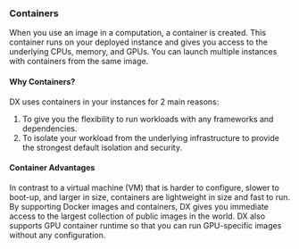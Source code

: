 ### Containers

When you use an image in a computation, a container is created. This container runs on your deployed instance and gives you access to the underlying CPUs, memory, and GPUs. You can launch multiple instances with containers from the same image.

#### Why Containers?
DX uses containers in your instances for 2 main reasons: 

1) To give you the flexibility to run workloads with any frameworks and dependencies.
2) To isolate your workload from the underlying infrastructure to provide the strongest default isolation and security.

#### Container Advantages
In contrast to a virtual machine (VM) that is harder to configure, slower to boot-up, and larger in size, containers are lightweight in size and fast to run. By supporting Docker images and containers, DX gives you immediate access to the largest collection of public images in the world. DX also supports GPU container runtime so that you can run GPU-specific images without any configuration.

